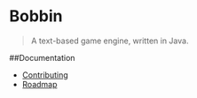 Bobbin
===========
> A text-based game engine, written in Java.

##Documentation
- [Contributing](docs/contributing.md)
- [Roadmap](docs/roadmap.md)
